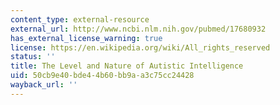 ```yaml
---
content_type: external-resource
external_url: http://www.ncbi.nlm.nih.gov/pubmed/17680932
has_external_license_warning: true
license: https://en.wikipedia.org/wiki/All_rights_reserved
status: ''
title: The Level and Nature of Autistic Intelligence
uid: 50cb9e40-bde4-4b60-bb9a-a3c75cc24428
wayback_url: ''
---
```

